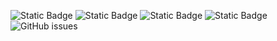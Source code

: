 ![Static Badge](https://img.shields.io/badge/blacklists-60-000000) ![Static Badge](https://img.shields.io/badge/blacklisted-2923535-cc0000) ![Static Badge](https://img.shields.io/badge/whitelisted-2242-00CC00) ![Static Badge](https://img.shields.io/badge/streaming_blacklist-28106-000000) ![GitHub issues](https://img.shields.io/github/issues/fabriziosalmi/blacklists)
